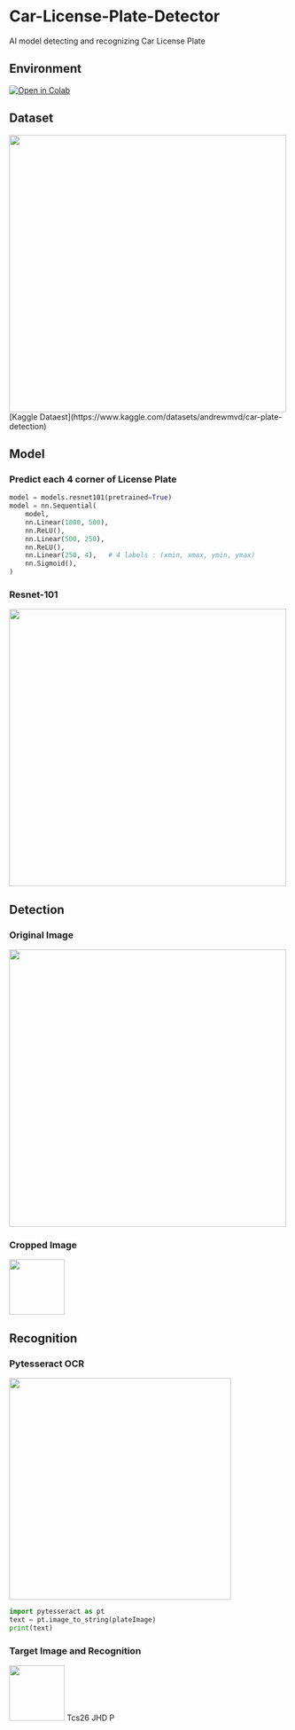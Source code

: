 # Car-License-Plate-Detector
AI model detecting and recognizing Car License Plate

## Environment
[![Open in Colab](https://colab.research.google.com/assets/colab-badge.svg)](https://colab.research.google.com/drive/1XfnsxGwYLLVFc-uhnJNBM5um8VTBuaIK#scrollTo=B031ZvmvMiqu)

## Dataset
<img width="500" src="https://user-images.githubusercontent.com/63842546/213862572-89924584-77c7-448d-b8f8-c8525c66980f.JPG"/>
[Kaggle Dataest](https://www.kaggle.com/datasets/andrewmvd/car-plate-detection)

## Model
### Predict each 4 corner of License Plate

```python
model = models.resnet101(pretrained=True)
model = nn.Sequential(
    model,
    nn.Linear(1000, 500),
    nn.ReLU(),
    nn.Linear(500, 250),
    nn.ReLU(),
    nn.Linear(250, 4),   # 4 labels : (xmin, xmax, ymin, ymax)
    nn.Sigmoid(),
)
```

### Resnet-101 

<img width="500" src="https://user-images.githubusercontent.com/63842546/213862967-dc11e2cc-8aad-4d3d-98e3-9bea79a7cbb3.png"/>

## Detection
### Original Image
<img width="500" src="https://user-images.githubusercontent.com/63842546/213863332-822def14-f26c-42cc-baac-61c8c38c8f93.png"/>

### Cropped Image
<img width="100" src="https://user-images.githubusercontent.com/63842546/213863313-41a8e8f2-9b0c-4ff4-a765-1b17d6ed5c42.png"/>

## Recognition
### Pytesseract OCR
<img width="400" src="https://user-images.githubusercontent.com/63842546/213863488-6c348fe3-f8c9-4a08-8e12-cd92dcde0679.png"/>

```python
import pytesseract as pt
text = pt.image_to_string(plateImage)
print(text)
```
### Target Image and Recognition
<img width="100" src="https://user-images.githubusercontent.com/63842546/213863313-41a8e8f2-9b0c-4ff4-a765-1b17d6ed5c42.png"/>
 Tcs26 JHD P

